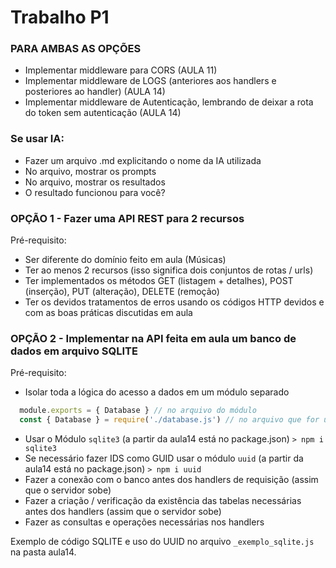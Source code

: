 # Trabalho P1

### PARA AMBAS AS OPÇÕES

* Implementar middleware para CORS (AULA 11)
* Implementar middleware de LOGS (anteriores aos handlers e posteriores ao handler) (AULA 14)
* Implementar middleware de Autenticação, lembrando de deixar a rota do token sem autenticação (AULA 14)

### Se usar IA:
* Fazer um arquivo .md explicitando o nome da IA utilizada
* No arquivo, mostrar os prompts
* No arquivo, mostrar os resultados
* O resultado funcionou para você?

### OPÇÃO 1 - Fazer uma API REST para 2 recursos

Pré-requisito:

* Ser diferente do domínio feito em aula (Músicas)
* Ter ao menos 2 recursos (isso significa dois conjuntos de rotas / urls)
* Ter implementados os métodos GET (listagem + detalhes), POST (inserção), PUT (alteração), DELETE (remoção)
* Ter os devidos tratamentos de erros usando os códigos HTTP devidos e com as boas práticas discutidas em aula

### OPÇÃO 2 - Implementar na API feita em aula um banco de dados em arquivo SQLITE

Pré-requisito:

* Isolar toda a lógica do acesso a dados em um módulo separado
```js
  module.exports = { Database } // no arquivo do módulo
  const { Database } = require('./database.js') // no arquivo que for usar
```

* Usar o Módulo `sqlite3` (a partir da aula14 está no package.json)
```> npm i sqlite3```
* Se necessário fazer IDS como GUID usar o módulo `uuid` (a partir da aula14 está no package.json)
```> npm i uuid```
* Fazer a conexão com o banco antes dos handlers de requisição (assim que o servidor sobe)
* Fazer a criação / verificação da existência das tabelas necessárias antes dos handlers (assim que o servidor sobe)
* Fazer as consultas e operações necessárias nos handlers
 
Exemplo de código SQLITE e uso do UUID no arquivo `_exemplo_sqlite.js` na pasta aula14.
 
  
